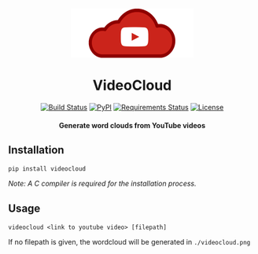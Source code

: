 <p align="center">
    <img alt="logo" src="assets/logos/red-border.png" width="250px" align="center">
    <h1 align="center">VideoCloud</h1>
    <p align="center">
      <a href="https://travis-ci.org/paramt/videocloud"><img alt="Build Status" src="https://travis-ci.org/paramt/videocloud.svg?branch=master"></a>
      <a href="https://pypi.org/project/VideoCloud"><img alt="PyPI" src="https://img.shields.io/pypi/v/videocloud.svg"></a>
      <a href="https://requires.io/github/paramt/videocloud/requirements/?branch=master"><img src="https://requires.io/github/paramt/videocloud/requirements.svg?branch=master" alt="Requirements Status" /></a>
      <a href="LICENSE"><img alt="License" src="https://img.shields.io/github/license/paramt/videocloud.svg?"></a>
    </p>
    <h4 align="center">Generate word clouds from YouTube videos</h4>
</p>

## Installation

```
pip install videocloud
```

*Note: A C compiler is required for the installation process.*

## Usage

```
videocloud <link to youtube video> [filepath]
```
If no filepath is given, the wordcloud will be generated in `./videocloud.png`
